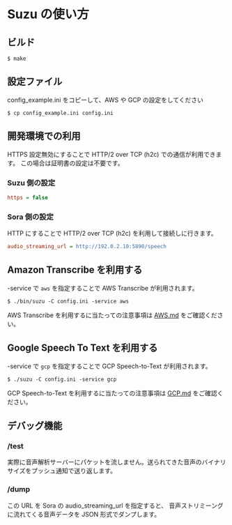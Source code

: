 # Suzu の使い方

## ビルド

```console
$ make
```

## 設定ファイル

config_example.ini をコピーして、AWS や GCP の設定をしてください

```console
$ cp config_example.ini config.ini
```

## 開発環境での利用

HTTPS 設定無効にすることで HTTP/2 over TCP (h2c) での通信が利用できます。
この場合は証明書の設定は不要です。

### Suzu 側の設定

```ini
https = false
```

### Sora 側の設定

HTTP にすることで HTTP/2 over TCP (h2c) を利用して接続しに行きます。

```ini
audio_streaming_url = http://192.0.2.10:5890/speech
```

## Amazon Transcribe を利用する

-service で `aws` を指定することで AWS Transcribe が利用されます。

```
$ ./bin/suzu -C config.ini -service aws
```

AWS Transcribe を利用するに当たっての注意事項は [AWS.md](AWS.md) をご確認ください。

## Google Speech To Text を利用する

-service で `gcp` を指定することで GCP Speech-to-Text が利用されます。

```
$ ./suzu -C config.ini -service gcp
```

GCP Speech-to-Text を利用するに当たっての注意事項は [GCP.md](GCP.md) をご確認ください。

## デバッグ機能

### /test

実際に音声解析サーバーにパケットを流しません。送られてきた音声のバイナリサイズをプッシュ通知で送り返します。

### /dump

この URL を Sora の audio_streaming_url を指定すると、
音声ストリミーングに流れてくる音声データを JSON 形式でダンプします。
